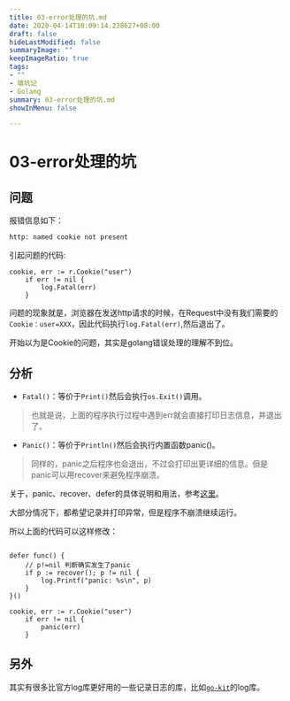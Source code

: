 ```yaml
---
title: 03-error处理的坑.md
date: 2020-04-14T10:09:14.238627+08:00
draft: false
hideLastModified: false
summaryImage: ""
keepImageRatio: true
tags:
- ""
- 填坑记
- Golang
summary: 03-error处理的坑.md
showInMenu: false

---
```


# 03-error处理的坑

## 问题

报错信息如下：

```bash
http: named cookie not present
```

引起问题的代码:

```golang
cookie, err := r.Cookie("user")
    if err != nil {
        log.Fatal(err)
    }
```

问题的现象就是，浏览器在发送http请求的时候，在Request中没有我们需要的`Cookie：user=XXX`，因此代码执行`log.Fatal(err)`,然后退出了。

开始以为是Cookie的问题，其实是golang错误处理的理解不到位。

## 分析

- `Fatal()`：等价于`Print()`然后会执行`os.Exit()`调用。

> 也就是说，上面的程序执行过程中遇到err就会直接打印日志信息，并退出了。

- `Panic()`：等价于`Println()`然后会执行内置函数panic()。

> 同样的，panic之后程序也会退出，不过会打印出更详细的信息。但是panic可以用recover来避免程序崩溃。

关于，panic、recover、defer的具体说明和用法，参考[这里](../../编程语言/基础/16-panic&recover&defer.md)。

大部分情况下，都希望记录并打印异常，但是程序不崩溃继续运行。

所以上面的代码可以这样修改：

```golang

defer func() {
    // p!=nil 判断确实发生了panic
    if p := recover(); p != nil {
        log.Printf("panic: %s\n", p)
    }
}()

cookie, err := r.Cookie("user")
    if err != nil {
        panic(err)
    }
```

## 另外

其实有很多比官方log库更好用的一些记录日志的库，比如[`go-kit`](https://pkg.go.dev/github.com/go-kit/kit/log?tab=doc)的log库。
